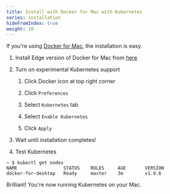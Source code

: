 ```yaml
---
title: Install with Docker for Mac with Kubernetes
series: installation
hideFromIndex: true
weight: 10
---
```


If you're using [Docker for Mac](https://docs.docker.com/docker-for-mac/), the installation is easy.

1. Install Edge version of Docker for Mac from [here](https://download.docker.com/mac/edge/Docker.dmg)

2. Turn on experimental Kubernetes support
   
   1. Click Docker icon at top right corner

   2. Click `Preferences`
   
   3. Select `Kubernetes` tab

   4. Select `Enable Kubernetes`

   5. Click `Apply`

3. Wait until installation completes!

4. Test Kubernetes
```shell
~ $ kubectl get nodes
NAME                 STATUS    ROLES     AGE       VERSION
docker-for-desktop   Ready     master    3m        v1.9.6
```

Brilliant! You're now running Kubernetes on your Mac.

